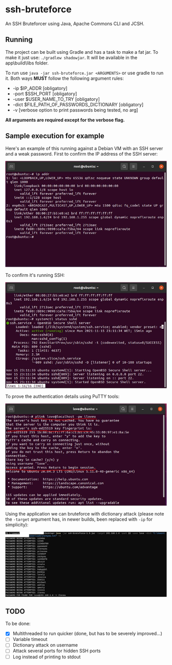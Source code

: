 # ssh-bruteforce
An SSH Bruteforcer using Java, Apache Commons CLI and JCSH.

## Running

The project can be built using Gradle and has a task to make a fat jar.
To make it just use: ```./gradlew shadowjar```. It will be available in the app\build\libs folder.

To run use ```java -jar ssh-bruteforce.jar <ARGUMENTS>``` or use gradle to run it. Both ways **MUST** follow the following argument rules:
- -ip $IP_ADDR [obligatory]
- -port $SSH_PORT [obligatory]
- -user $USER_NAME_TO_TRY [obligatory]
- -dict $FILE_PATH_OF_PASSWORDS_DICTIONARY [obligatory]
- -v [verbose option to print passwords being tested, no arg]

**All arguments are required except for the verbose flag.**

## Sample execution for example
Here's an example of this running against a Debian VM with an SSH server and a weak password.
First to confirm the IP address of the SSH server:

![IP address of SSH Server](screenshots/ip_addr.JPG)

To confirm it's running SSH:

![SSH Server status](screenshots/ssh_serv.JPG)

To prove the authentication details using PuTTY tools:

![Proving SSH auth details](screenshots/proof_account.JPG)

Using the application we can bruteforce with dictionary attack (please note the ```-target``` argument has, in newer builds, been replaced with ```-ip``` for simplicity):

![Example run](screenshots/proof_ssh.JPG)

## TODO
To be done:
- [x] Multithreaded to run quicker (done, but has to be severely improved...)
- [ ] Variable timeout
- [ ] Dictionary attack on username
- [ ] Attack several ports for hidden SSH ports
- [ ] Log instead of printing to stdout
